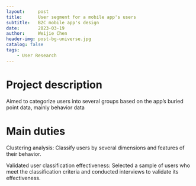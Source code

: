 ```yaml
---
layout:     post
title:      User segment for a mobile app's users
subtitle:   B2C mobile app's design
date:       2023-03-19
author:     Weijie Chen
header-img: post-bg-universe.jpg
catalog: false
tags:
    - User Research
---
```

# Project description

Aimed to categorize users into several groups based on the app’s buried point data, mainly behavior data

# Main duties

Clustering analysis: Classify users by several dimensions and features of their behavior.

Validated user classification effectiveness: Selected a sample of users who meet the classification criteria and conducted interviews to validate its effectiveness.

